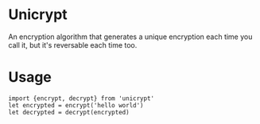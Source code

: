 # Unicrypt
An encryption algorithm that generates a unique encryption each time you call it, but it's reversable each time too.
# Usage
```
import {encrypt, decrypt} from 'unicrypt'
let encrypted = encrypt('hello world')
let decrypted = decrypt(encrypted)
```
